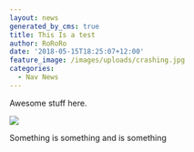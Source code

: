 ```yaml
---
layout: news
generated_by_cms: true
title: This Is a test
author: RoRoRo
date: '2018-05-15T18:25:07+12:00'
feature_image: /images/uploads/crashing.jpg
categories:
  - Nav News
---
```

Awesome stuff here.



![](/images/uploads/defeat.jpg)

Something is something and is something
